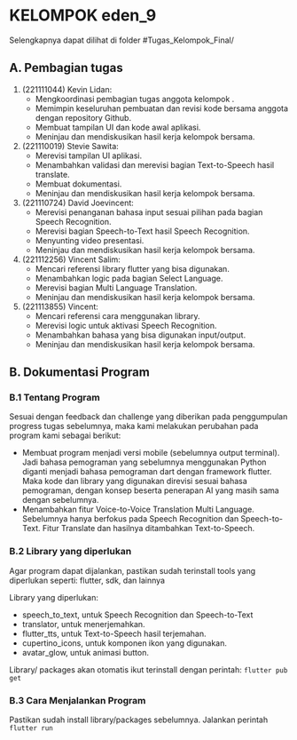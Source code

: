 # KELOMPOK eden_9

Selengkapnya dapat dilihat di folder #Tugas_Kelompok_Final/

## A. Pembagian tugas

1. (221111044) Kevin Lidan:
   - Mengkoordinasi pembagian tugas anggota kelompok .
   - Memimpin keseluruhan pembuatan dan revisi kode bersama anggota dengan repository Github.
   - Membuat tampilan UI dan kode awal aplikasi.
   - Meninjau dan mendiskusikan hasil kerja kelompok bersama.
1. (221110019) Stevie Sawita:
   - Merevisi tampilan UI aplikasi.
   - Menambahkan validasi dan merevisi bagian Text-to-Speech hasil translate.
   - Membuat dokumentasi.
   - Meninjau dan mendiskusikan hasil kerja kelompok bersama.
1. (221110724) David Joevincent:
   - Merevisi penanganan bahasa input sesuai pilihan pada bagian Speech Recognition.
   - Merevisi bagian Speech-to-Text hasil Speech Recognition.
   - Menyunting video presentasi.
   - Meninjau dan mendiskusikan hasil kerja kelompok bersama.
1. (221112256) Vincent Salim:
   - Mencari referensi library flutter yang bisa digunakan.
   - Menambahkan logic pada bagian Select Language.
   - Merevisi bagian Multi Language Translation.
   - Meninjau dan mendiskusikan hasil kerja kelompok bersama.
1. (221113855) Vincent:
   - Mencari referensi cara menggunakan library.
   - Merevisi logic untuk aktivasi Speech Recognition.
   - Menambahkan bahasa yang bisa digunakan input/output.
   - Meninjau dan mendiskusikan hasil kerja kelompok bersama.

## B. Dokumentasi Program

### B.1 Tentang Program

Sesuai dengan feedback dan challenge yang diberikan pada penggumpulan progress tugas sebelumnya, maka kami melakukan perubahan pada program kami sebagai berikut:

- Membuat program menjadi versi mobile (sebelumnya output terminal).
  Jadi bahasa pemograman yang sebelumnya menggunakan Python diganti menjadi bahasa pemograman dart dengan framework flutter. Maka kode dan library yang digunakan direvisi sesuai bahasa pemograman, dengan konsep beserta penerapan AI yang masih sama dengan sebelumnya.
- Menambahkan fitur Voice-to-Voice Translation Multi Language.
  Sebelumnya hanya berfokus pada Speech Recognition dan Speech-to-Text. Fitur Translate dan hasilnya ditambahkan Text-to-Speech.

### B.2 Library yang diperlukan

Agar program dapat dijalankan, pastikan sudah terinstall tools yang diperlukan seperti: flutter, sdk, dan lainnya

Library yang diperlukan:

- speech_to_text, untuk Speech Recognition dan Speech-to-Text
- translator, untuk menerjemahkan.
- flutter_tts, untuk Text-to-Speech hasil terjemahan.
- cupertino_icons, untuk komponen ikon yang digunakan.
- avatar_glow, untuk animasi button.

Library/ packages akan otomatis ikut terinstall dengan perintah: `flutter pub get`

### B.3 Cara Menjalankan Program

Pastikan sudah install library/packages sebelumnya. Jalankan perintah `flutter run`
